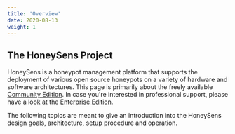 ```yaml
---
title: 'Overview'
date: 2020-08-13
weight: 1
---
```


## The HoneySens Project


HoneySens is a honeypot management platform that supports the deployment of various open source honeypots on a variety of hardware and software architectures. This page is primarily about the freely available [Community Edition](/releases/ce). In case you're interested in professional support, please have a look at the [Enterprise Edition](/releases/enterprise).

The following topics are meant to give an introduction into the HoneySens design goals, architecture, setup procedure and operation. 
